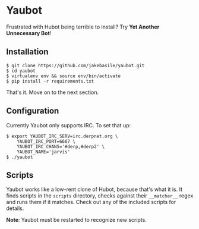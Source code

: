 # Yaubot

Frustrated with Hubot being terrible to install? Try **Yet Another Unnecessary Bot**!

## Installation

    $ git clone https://github.com/jakebasile/yaubot.git
    $ cd yaubot
    $ virtualenv env && source env/bin/activate
    $ pip install -r requirements.txt

That's it. Move on to the next section.

## Configuration

Currently Yaubot only supports IRC. To set that up:

    $ export YAUBOT_IRC_SERV=irc.derpnet.org \
        YAUBOT_IRC_PORT=6667 \
        YAUBOT_IRC_CHANS='#derp,#derp2' \
        YAUBOT_NAME='jarvis'
    $ ./yaubot

## Scripts

Yaubot works like a low-rent clone of Hubot, because that's what it is. It finds scripts in the `scripts` directory, checks against their `__matcher__` regex and runs them if it matches. Check out any of the included scripts for details.

**Note**: Yaubot must be restarted to recognize new scripts.

